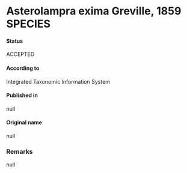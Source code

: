 Asterolampra exima Greville, 1859 SPECIES
=======

#### Status
ACCEPTED

#### According to
Integrated Taxonomic Information System

#### Published in
null

#### Original name
null

### Remarks
null